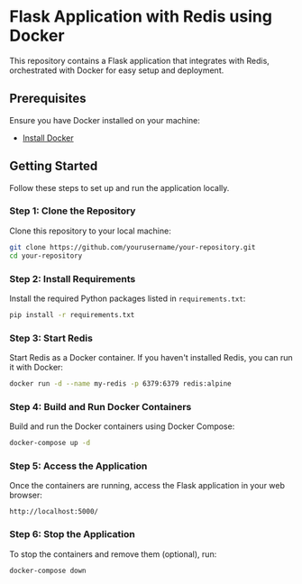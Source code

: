 # Flask Application with Redis using Docker

This repository contains a Flask application that integrates with Redis, orchestrated with Docker for easy setup and deployment.

## Prerequisites

Ensure you have Docker installed on your machine:
- [Install Docker](https://docs.docker.com/get-docker/)

## Getting Started

Follow these steps to set up and run the application locally.

### Step 1: Clone the Repository

Clone this repository to your local machine:

```bash
git clone https://github.com/yourusername/your-repository.git
cd your-repository
```

### Step 2: Install Requirements

Install the required Python packages listed in `requirements.txt`:

```bash
pip install -r requirements.txt
```

### Step 3: Start Redis

Start Redis as a Docker container. If you haven't installed Redis, you can run it with Docker:

```bash
docker run -d --name my-redis -p 6379:6379 redis:alpine
```

### Step 4: Build and Run Docker Containers

Build and run the Docker containers using Docker Compose:

```bash
docker-compose up -d
```

### Step 5: Access the Application

Once the containers are running, access the Flask application in your web browser:

```
http://localhost:5000/
```

### Step 6: Stop the Application

To stop the containers and remove them (optional), run:

```bash
docker-compose down
```
